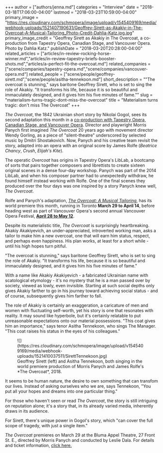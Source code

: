 +++
author = ["authors/jenna.md"]
categories = "Interview"
date = "2018-03-18T17:06:00-04:00"
lastmod = "2018-03-23T10:59:00-04:00"
primary_image = "https://res.cloudinary.com/schmopera/image/upload/v1545409169/media/webhook-uploads/1521407190631/Geoffrey-Sirett-as-Akakiy-in-The-Overcoat-A-Musical-Tailoring_Photo-Credit-Dahlia-Katz.jpg.jpg"
primary_image_credit = "Geoffrey Sirett as Akakiy in The Overcoat, a co-production from Tapestry Opera, Canadian Stage, and Vancouver Opera. Photo by Dahlia Katz."
publishDate = "2018-03-20T20:28:00-04:00"
related_articles = ["articles/in-review-rocking-horse-winner.md","articles/in-review-tapestry-briefs-booster-shots.md","articles/a-perfect-fit-the-overcoat.md"]
related_companies = ["scene/companies/tapestry-opera.md","scene/companies/vancouver-opera.md"]
related_people = ["scene/people/geoffrey-sirett.md","scene/people/asitha-tennekoon.md"]
short_description = "&quot;The overcoat is stunning,&quot; says baritone Geoffrey Sirett, who is set to sing the role of Akakiy. &quot;It transforms his life, because it is so beautiful and immaculately designed, and it gives him his five minutes of fame.&quot;"
slug = "materialism-turns-tragic-dont-miss-the-overcoat"
title = "Materialism turns tragic: don&#039;t miss The Overcoat"
+++

*The Overcoat*, the 1842 Ukrainian short story by Nikolai Gogol, sees its second adaptation this month in a [co-production with Tapestry Opera, Canadian Stage, and Vancouver Opera](https://tapestryopera.com/the-overcoat-a-musical-tailoring/). Director and playwright Morris Panych first imagined *The Overcoat* 20 years ago with movement director Wendy Gorling, as a piece of "silent-theatre" underscored by selected music by Dmitri Shostakovich. Now, Panych and his creative team revisit the story, adapted into an opera with an original score by James Rolfe (*Beatrice Chancy*, *Crush*, *Elijah's Kite*).

The operatic *Overcoat* has origins in Tapestry Opera's LibLab, a bootcamp of sorts that pairs together composers and librettists to create sixteen original scenes in a dense four-day workshop. Panych was part of the 2014 LibLab, and when his composer partner had to unexpectedly withdraw, he found himself instead working with Rolfe. One of the final scenes they produced over the four days was one inspired by a story Panych knew well, *The Overcoat*.

Rolfe and Panych's adaptation, [*The Overcoat: A Musical Tailoring*](https://tapestryopera.com/the-overcoat-a-musical-tailoring/), has its world premiere this month, running in Toronto **March 29 to April 14**, before heading west as part of Vancouver Opera's second annual Vancouver Opera Festival, [**April 28 to May 12**](https://www.vancouveropera.ca/The-Overcoat). 

Despite its materialistic title, *The Overcoat* is surprisingly heartbreaking. Akakiy Akakiyevich, an under-appreciated, introverted working man, asks a tailor to make him a new overcoat, one that will earn him status, respect, and perhaps even happiness. His plan works, at least for a short while - until his high hopes turn pitiful.

"The overcoat is stunning," says baritone Geoffrey Sirett, who is set to sing the role of Akakiy. "It transforms his life, because it is so beautiful and immaculately designed, and it gives him his five minutes of fame."

With a name like Akakiy Akakiyevich - a fabricated Ukrainian name with scatological etymology - it's no mystery that he is a man passed over by society, viewed as lowly, even invisible. Starting at such social depths only gives Akakiy farther to go in his journey toward achieving social status - and of course, subsequently gives him farther to fall.

The role of Akakiy is certainly an exaggeration, a caricature of men and women with fluctuating self-worth, yet his story is one that resonates with reality. It may sound like hyperbole, but it's certainly relatable to put unreasonable expectations onto our material possessions. "This coat gives him an importance," says tenor Asitha Tennekoon, who sings The Manager. "This coat raises his status in the eyes of his colleagues."

<figure data-type="image">
![](https://res.cloudinary.com/schmopera/image/upload/v1545409169/media/webhook-uploads/1521410037511/SirettTennekoon.jpg)
<figcaption>Geoffrey Sirett (left) and Asitha Tennekoon, both singing in the world premiere production of Morris Panych and James Rolfe's *The Overcoat*, 2018.</figcaption>
</figure>

It seems to be human nature, the desire to own something that can transfom our lives. Instead of asking ourselves who we are, says Tennekoon, "You put all your hopes and dreams into one particular thing."

For those who haven't seen or read *The Overcoat*, the story is still intriguing on reputation alone; it's a story that, in its already varied media, inherently draws in its audience.

For Sirett, there's unique power in Gogol's story, which "can cover the full scope of tragedy, with just a single item."

*The Overcoat* premieres on March 29 at the Bluma Appel Theatre, 27 Front St. E., directed by Morris Panych and conducted by Leslie Dala. For details and ticket information, [click here.](https://www.canadianstage.com/Online/default.asp?BOparam::WScontent::loadArticle::permalink=overcoat)
